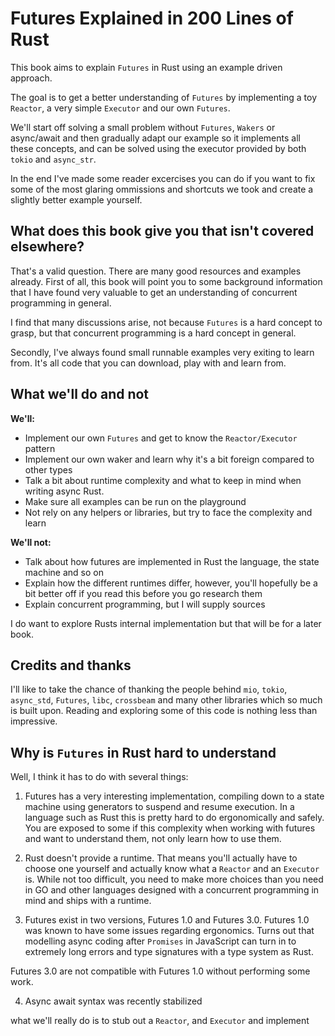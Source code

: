 # Futures Explained in 200 Lines of Rust

This book aims to explain `Futures` in Rust using an example driven approach.

The goal is to get a better understanding of `Futures` by implementing a toy
`Reactor`, a very simple `Executor` and our own `Futures`. 

We'll start off solving a small problem without `Futures`, `Wakers` or async/await 
and then gradually adapt our example so it implements all these concepts, and
can be solved using the executor provided by both `tokio` and `async_str`.

In the end I've made some reader excercises you can do if you want to fix some
of the most glaring ommissions and shortcuts we took and create a slightly better
example yourself.

## What does this book give you that isn't covered elsewhere?

That's a valid question. There are many good resources and examples already. First
of all, this book will point you to some background information that I have found
very valuable to get an understanding of concurrent programming in general.

I find that many discussions arise, not because `Futures` is a hard concept to
grasp, but that concurrent programming is a hard concept in general.

Secondly, I've always found small runnable examples very exiting to learn from. It's
all code that you can download, play with and learn from.

## What we'll do and not

**We'll:**

- Implement our own `Futures` and get to know the `Reactor/Executor` pattern
- Implement our own waker and learn why it's a bit foreign compared to other types
- Talk a bit about runtime complexity and what to keep in mind when writing async Rust.
- Make sure all examples can be run on the playground
- Not rely on any helpers or libraries, but try to face the complexity and learn

**We'll not:**

- Talk about how futures are implemented in Rust the language, the state machine and so on
- Explain how the different runtimes differ, however, you'll hopefully be a bit
better off if you read this before you go research them
- Explain concurrent programming, but I will supply sources

I do want to explore Rusts internal implementation but that will be for a later
book.

## Credits and thanks

I'll like to take the chance of thanking the people behind `mio`, `tokio`, 
`async_std`, `Futures`, `libc`, `crossbeam` and many other libraries which so
much is built upon. Reading and exploring some of this code is nothing less than
impressive.

## Why is `Futures` in Rust hard to understand

Well, I think it has to do with several things:

1. Futures has a very interesting implementation, compiling down to a state
machine using generators to suspend and resume execution. In a language such as
Rust this is pretty hard to do ergonomically and safely. You are exposed to some
if this complexity when working with futures and want to understand them, not
only learn how to use them.

2. Rust doesn't provide a runtime. That means you'll actually have to choose one
yourself and actually know what a `Reactor` and an `Executor` is. While not
too difficult, you need to make more choices than you need in GO and other
languages designed with a concurrent programming in mind and ships with a
runtime.

3. Futures exist in two versions, Futures 1.0 and Futures 3.0. Futures 1.0 was
known to have some issues regarding ergonomics. Turns out that modelling 
async coding after `Promises` in JavaScript can turn in to extremely long errors 
and type signatures with a type system as Rust.

Futures 3.0 are not compatible with Futures 1.0 without performing some work.

4. Async await syntax was recently stabilized

what we'll
really do is to stub out a `Reactor`, and `Executor` and implement


